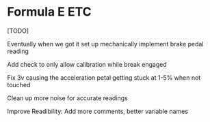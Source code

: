 # Formula E ETC
 [TODO]

 Eventually when we got it set up mechanically implement brake pedal reading
 
 Add check to only allow calibration while break engaged

 Fix 3v causing the acceleration petal getting stuck at 1-5% when not touched

 Clean up more noise for accurate readings
 
 Improve Readibility: Add more comments, better variable names


